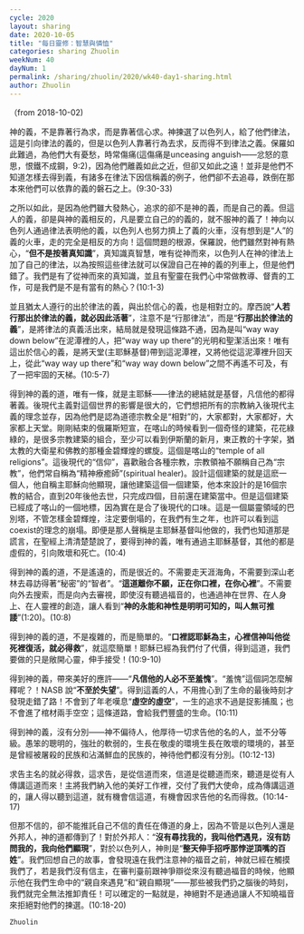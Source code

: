 ```yaml
---
cycle: 2020
layout: sharing
date: 2020-10-05
title: "每日靈修：智慧與憐恤"
categories: sharing Zhuolin
weekNum: 40
dayNum: 1
permalink: /sharing/zhuolin/2020/wk40-day1-sharing.html
author: Zhuolin
---
```

（from 2018-10-02)

神的義，不是靠著行為求，而是靠著信心求。神揀選了以色列人，給了他們律法，這是引向律法的義的，但是以色列人靠著行為去求，反而得不到律法之義。保羅如此難過，為他們大有憂愁，時常傷痛(這傷痛是unceasing anguish——忿怒的意思，恨鐵不成鋼，9:2)，因為他們離義如此之近，但卻又如此之遠！並非是他們不知道怎樣去得到義，有諸多在律法下因信稱義的例子，他們卻不去追尋，跌倒在那本來他們可以依靠的義的磐石之上。(9:30-33)  

之所以如此，是因為他們雖大發熱心，追求的卻不是神的義，而是自己的義。但這人的義，卻是與神的義相反的，凡是要立自己的的義的，就不服神的義了！神向以色列人通過律法表明他的義，以色列人也努力擠上了義的火車，沒有想到是“人”的義的火車，走的完全是相反的方向！這個問題的根源，保羅說，他們雖然對神有熱心，“**但不是按著真知識**”，真知識真智慧，唯有從神而來，以色列人在神的律法上加了自己的律法，以為按照這些律法就可以保證自己在神的義的列車上，但是他們錯了。我們是有了從神而來的真知識，並且有聖靈在我們心中常做教導、督責的工作，可是我們是不是有當有的熱心？(10:1-3)  

並且猶太人遵行的出於律法的義，與出於信心的義，也是相對立的。摩西說“**人若行那出於律法的義，就必因此活著**”，注意不是“行那律法”，而是“**行那出於律法的義**”，是將律法的真義活出來，結局就是發現這條路不通，因為是叫“way way down below”在泥潭裡的人，把“way way up there”的光明和聖潔活出來！唯有這出於信心的義，是將天堂(主耶穌基督)帶到這泥潭裡，又將他從這泥潭裡升回天上，從此“way way up there”和“way way down below”之間不再遙不可及，有了一把牢固的天梯。(10:5-7)  

得到神的義的道，唯有一條，就是主耶穌——律法的總結就是基督，凡信他的都得著義。後現代主義對這個世界的影響是很大的，它們想把所有的宗教納入後現代主義的理念並存，因為他們是認為道德宗教全是“相對”的，大家都對，大家都好，大家都上天堂。剛剛結束的俄羅斯短宣，在喀山的時候看到一個奇怪的建築，花花綠綠的，是很多宗教建築的組合，至少可以看到伊斯蘭的新月，東正教的十字架，猶太教的大衛星和佛教的那種金碧輝煌的螺旋。這個是喀山的“temple of all religions”。這後現代的“信仰”，喜歡融合各種宗教，宗教領袖不願稱自己為“宗教”，他們常自稱為“精神療癒師”(spiritual healer)。設計這個建築的就是這麽一個人，他自稱主耶穌向他顯現，讓他建築這個一個建築，他本來設計的是16個宗教的結合，直到20年後他去世，只完成四個，目前還在建築當中。但是這個建築已經成了喀山的一個地標，因為實在是合了後現代的口味。這是一個屬靈領域的巴別塔，不管怎樣金碧輝煌，注定要倒塌的，在我們有生之年，也許可以看到這coexist的理念的崩塌。即便是那人聲稱是主耶穌基督叫他做的，我們也知道那是謊言，在聖經上清清楚楚說了，要得到神的義，唯有通過主耶穌基督，其他的都是虛假的，引向敗壞和死亡。(10:4)  

得到神的義的道，不是遙遠的，而是很近的。不需要走天涯海角，不需要到深山老林去尋訪得著“秘密”的“智者”。“**這道離你不願，正在你口裡，在你心裡**”。不需要向外去搜索，而是向內去審視，即使沒有聽過福音的，也通過神在世界、在人身上、在人靈裡的創造，讓人看到“**神的永能和神性是明明可知的，叫人無可推諉**”(1:20)。(10:8)  

得到神的義的道，不是複雜的，而是簡單的。“**口裡認耶穌為主，心裡信神叫他從死裡復活，就必得救**”，就這麼簡單！耶穌已經為我們付了代價，得到這道，我們要做的只是敞開心靈，伸手接受！(10:9-10)  

得到神的義，帶來美好的應許——“**凡信他的人必不至羞愧**”。“羞愧”這個詞怎麼解釋呢？！NASB 說“**不至於失望**”。得到這義的人，不用擔心到了生命的最後時刻才發現走錯了路！不會到了年老嘆息“**虛空的虛空**”，一生的追求不過是捉影捕風；也不會進了棺材兩手空空；這條道路，會給我們豐盛的生命。(10:11)  

得到神的義，沒有分別——神不偏待人，他厚待一切求告他的名的人，並不分等級。愚笨的聰明的，強壯的軟弱的，生長在敬虔的環境生長在敗壞的環境的，甚至是曾經被屠殺的民族和沾滿鮮血的民族的，神待他們都沒有分別。(10:12-13)  

求告主名的就必得救，這求告，是從信道而來，信道是從聽道而來，聽道是從有人傳講這道而來！主將我們納入他的美好工作裡，交付了我們大使命，成為傳講這道的，讓人得以聽到這道，就有機會信這道，有機會因求告他的名而得救。(10:14-17)  

但那不信的，卻不能推託自己不信的責任在傳道的身上，因為不管是以色列人還是外邦人，神的道都傳到了！對於外邦人：“**沒有尋找我的，我叫他們遇見，沒有訪問我的，我向他們顯現**”，對於以色列人，神則是“**整天伸手招呼那悖逆頂嘴的百姓**”。我們回想自己的故事，會發現遠在我們注意神的福音之前，神就已經在觸摸我們了，若是我們沒有信主，在審判臺前跟神爭辯從來沒有聽過福音的時候，他顯示他在我們生命中的“親自來遇見”和“親自顯現”——那些被我們扔之腦後的時刻，我們就完全無法推卸責任！可以確定的一點就是，神絕對不是通過讓人不知曉福音來拒絕對他們的揀選。(10:18-20)  

`Zhuolin`
